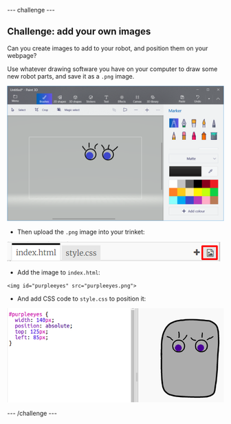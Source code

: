 --- challenge ---

## Challenge: add your own images

Can you create images to add to your robot, and position them on your webpage? 

Use whatever drawing software you have on your computer to draw some new robot parts, and save it as a `.png` image.

![screenshot](images/robot-eyes-edit.png)

+ Then upload the `.png` image into your trinket:

![screenshot](images/robot-image-add.png)

+ Add the image to `index.html`: 

```
<img id="purpleeyes" src="purpleeyes.png">
```

+ And add CSS code to `style.css` to position it:

![screenshot](images/robot-use-purple-eyes.png)

--- /challenge ---
